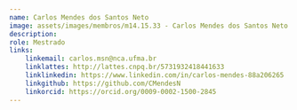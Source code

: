 ```yaml
---
name: Carlos Mendes dos Santos Neto
image: assets/images/membros/m14.15.33 - Carlos Mendes dos Santos Neto.jpeg
description: 
role: Mestrado
links:
	linkemail: carlos.msn@nca.ufma.br
	linklattes: http://lattes.cnpq.br/5731932418441633
	linklinkedin: https://www.linkedin.com/in/carlos-mendes-88a206265
	linkgithub: https://github.com/CMendesN
	linkorcid: https://orcid.org/0009-0002-1500-2845
---
```


